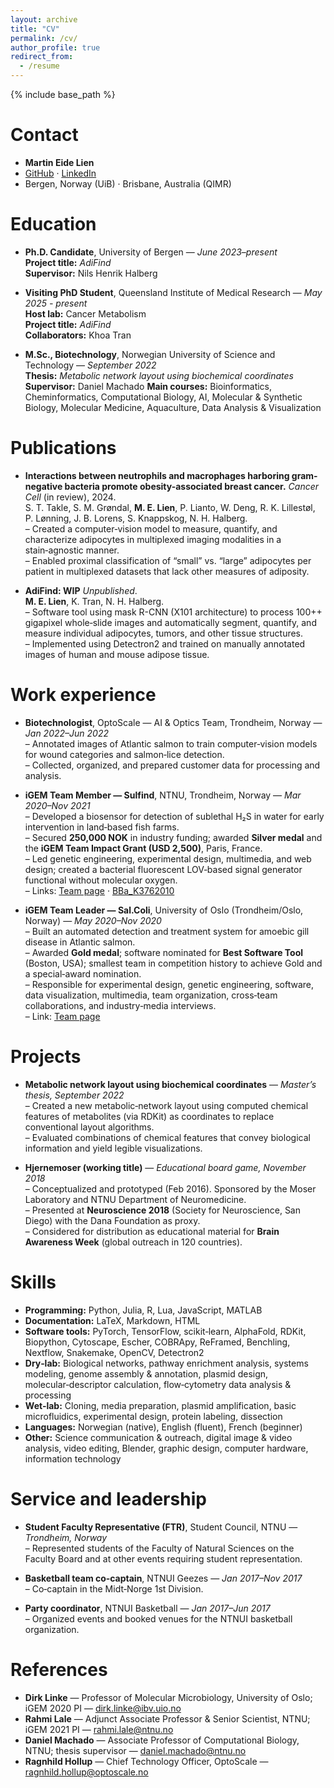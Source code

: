 ```yaml
---
layout: archive
title: "CV"
permalink: /cv/
author_profile: true
redirect_from:
  - /resume
---
```


{% include base_path %}

Contact
======
* **Martin Eide Lien**
* [GitHub](https://github.com/meidelien) · [LinkedIn](https://www.linkedin.com/in/martin-lien-1a355650)
*  Bergen, Norway (UiB) · Brisbane, Australia (QIMR) 
 

Education
======
* **Ph.D. Candidate**, University of Bergen — *June 2023–present*  
  **Project title:** *AdiFind*  
  **Supervisor:** Nils Henrik Halberg

* **Visiting PhD Student**, Queensland Institute of Medical Research  — *May 2025 - present*  
  **Host lab:** Cancer Metabolism   
  **Project title:** *AdiFind*  
  **Collaborators:** Khoa Tran

* **M.Sc., Biotechnology**, Norwegian University of Science and Technology — *September 2022*  
  **Thesis:** *Metabolic network layout using biochemical coordinates*  
  **Supervisor:** Daniel Machado
  **Main courses:** Bioinformatics, Cheminformatics, Computational Biology, AI, Molecular & Synthetic Biology, Molecular Medicine, Aquaculture, Data Analysis & Visualization

Publications
======
* **Interactions between neutrophils and macrophages harboring gram-negative bacteria promote obesity-associated breast cancer.** *Cancer Cell* (in review), 2024.  
  S. T. Takle, S. M. Grøndal, **M. E. Lien**, P. Lianto, W. Deng, R. K. Lillestøl, P. Lønning, J. B. Lorens, S. Knappskog, N. H. Halberg.  
  – Created a computer‑vision model to measure, quantify, and characterize adipocytes in multiplexed imaging modalities in a stain‑agnostic manner.  
  – Enabled proximal classification of “small” vs. “large” adipocytes per patient in multiplexed datasets that lack other measures of adiposity.

* **AdiFind: WIP** *Unpublished*.  
  **M. E. Lien**, K. Tran, N. H. Halberg.  
  – Software tool using mask R-CNN (X101 architecture) to process 100++ gigapixel whole‑slide images and automatically segment, quantify, and measure individual adipocytes, tumors, and other tissue structures.  
  – Implemented using Detectron2 and trained on manually annotated images of human and mouse adipose tissue. 

Work experience
======
* **Biotechnologist**, OptoScale — AI & Optics Team, Trondheim, Norway — *Jan 2022–Jun 2022*  
  – Annotated images of Atlantic salmon to train computer‑vision models for wound categories and salmon‑lice detection.  
  – Collected, organized, and prepared customer data for processing and analysis.

* **iGEM Team Member — Sulfind**, NTNU, Trondheim, Norway — *Mar 2020–Nov 2021*  
  – Developed a biosensor for detection of sublethal H₂S in water for early intervention in land‑based fish farms.  
  – Secured **250,000 NOK** in industry funding; awarded **Silver medal** and the **iGEM Team Impact Grant (USD 2,500)**, Paris, France.  
  – Led genetic engineering, experimental design, multimedia, and web design; created a bacterial fluorescent LOV‑based signal generator functional without molecular oxygen.  
  – Links: [Team page](https://2021.igem.org/Team:NTNU-Trondheim) · [BBa_K3762010](http://parts.igem.org/Part:BBa_K3762010)

* **iGEM Team Leader — Sal.Coli**, University of Oslo (Trondheim/Oslo, Norway) — *May 2020–Nov 2020*  
  – Built an automated detection and treatment system for amoebic gill disease in Atlantic salmon.  
  – Awarded **Gold medal**; software nominated for **Best Software Tool** (Boston, USA); smallest team in competition history to achieve Gold and a special‑award nomination.  
  – Responsible for experimental design, genetic engineering, software, data visualization, multimedia, team organization, cross‑team collaborations, and industry‑media interviews.  
  – Link: [Team page](https://2020.igem.org/Team:UiOslo_Norway)

Projects
======
* **Metabolic network layout using biochemical coordinates** — *Master’s thesis, September 2022*  
  – Created a new metabolic‑network layout using computed chemical features of metabolites (via RDKit) as coordinates to replace conventional layout algorithms.  
  – Evaluated combinations of chemical features that convey biological information and yield legible visualizations.

* **Hjernemoser (working title)** — *Educational board game, November 2018*  
  – Conceptualized and prototyped (Feb 2016). Sponsored by the Moser Laboratory and NTNU Department of Neuromedicine.  
  – Presented at **Neuroscience 2018** (Society for Neuroscience, San Diego) with the Dana Foundation as proxy.  
  – Considered for distribution as educational material for **Brain Awareness Week** (global outreach in 120 countries).


Skills
======
* **Programming:** Python, Julia, R, Lua, JavaScript, MATLAB  
* **Documentation:** LaTeX, Markdown, HTML  
* **Software tools:** PyTorch, TensorFlow, scikit‑learn, AlphaFold, RDKit, Biopython, Cytoscape, Escher, COBRApy, ReFramed, Benchling, Nextflow, Snakemake, OpenCV, Detectron2  
* **Dry‑lab:** Biological networks, pathway enrichment analysis, systems modeling, genome assembly & annotation, plasmid design, molecular‑descriptor calculation, flow‑cytometry data analysis & processing 
* **Wet‑lab:** Cloning, media preparation, plasmid amplification, basic microfluidics, experimental design, protein labeling, dissection  
* **Languages:** Norwegian (native), English (fluent), French (beginner)  
* **Other:** Science communication & outreach, digital image & video analysis, video editing, Blender, graphic design, computer hardware, information technology

Service and leadership
======
* **Student Faculty Representative (FTR)**, Student Council, NTNU — *Trondheim, Norway*  
  – Represented students of the Faculty of Natural Sciences on the Faculty Board and at other events requiring student representation.

* **Basketball team co‑captain**, NTNUI Geezes — *Jan 2017–Nov 2017*  
  – Co‑captain in the Midt‑Norge 1st Division.

* **Party coordinator**, NTNUI Basketball — *Jan 2017–Jun 2017*  
  – Organized events and booked venues for the NTNUI basketball organization.

References
======
* **Dirk Linke** — Professor of Molecular Microbiology, University of Oslo; iGEM 2020 PI — <dirk.linke@ibv.uio.no>  
* **Rahmi Lale** — Adjunct Associate Professor & Senior Scientist, NTNU; iGEM 2021 PI — <rahmi.lale@ntnu.no>  
* **Daniel Machado** — Associate Professor of Computational Biology, NTNU; thesis supervisor — <daniel.machado@ntnu.no>  
* **Ragnhild Hollup** — Chief Technology Officer, OptoScale — <ragnhild.hollup@optoscale.no>